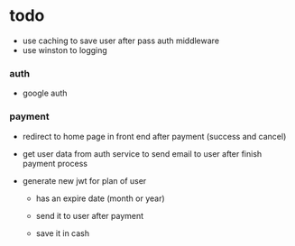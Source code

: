 # todo

- use caching to save user after pass auth middleware
- use winston to logging

<!-- - req.socket.remoteAddress() -->

### auth

- google auth

### payment

- redirect to home page in front end after payment (success and cancel)
- get user data from auth service to send email to user after finish payment process
- generate new jwt for plan of user

  - has an expire date (month or year)
  - send it to user after payment
  - save it in cash

    <!-- - update `pay` endpoint to >> `/pay/<user_id>` -->
    <!-- - build payment by card (using strip) -->
